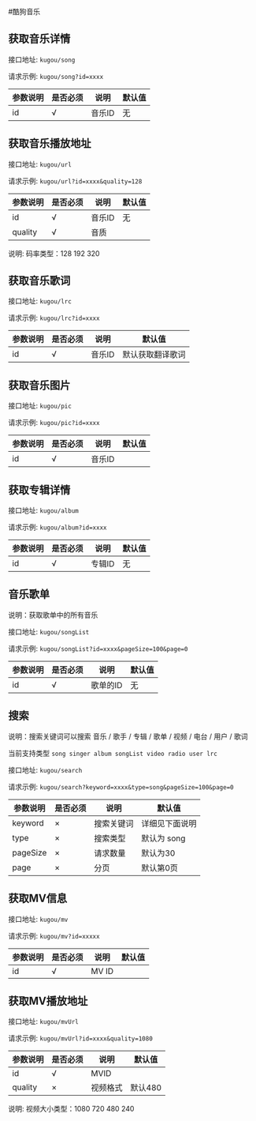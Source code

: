 #酷狗音乐

## 获取音乐详情

接口地址: `kugou/song`

请求示例: `kugou/song?id=xxxx`

|参数说明|是否必须|说明|默认值|
|------|-----|-----|---|
|id|√|音乐ID|无|

## 获取音乐播放地址

接口地址: `kugou/url`

请求示例: `kugou/url?id=xxxx&quality=128`

|参数说明|是否必须|说明|默认值|
|------|-----|-----|---|
|id|√|音乐ID|无|
|quality|√|音质||

说明: 码率类型：128 192 320

## 获取音乐歌词

接口地址: `kugou/lrc`

请求示例: `kugou/lrc?id=xxxx`

|参数说明|是否必须|说明|默认值|
|------|-----|-----|---|
|id|√|音乐ID|默认获取翻译歌词|

## 获取音乐图片

接口地址: `kugou/pic`

请求示例: `kugou/pic?id=xxxx`

|参数说明|是否必须|说明|默认值|
|------|-----|-----|---|
|id|√|音乐ID||

## 获取专辑详情

接口地址: `kugou/album`

请求示例: `kugou/album?id=xxxx`

|参数说明|是否必须|说明|默认值|
|------|-----|-----|---|
|id|√|专辑ID|无|

## 音乐歌单

说明：获取歌单中的所有音乐

接口地址: `kugou/songList`

请求示例: `kugou/songList?id=xxxx&pageSize=100&page=0`

|参数说明|是否必须|说明|默认值|
|------|-----|-----|---|
|id|√|歌单的ID|无|

## 搜索

说明：搜索关键词可以搜索 音乐 / 歌手 / 专辑 / 歌单 / 视频 / 电台 / 用户 / 歌词

当前支持类型 `song singer album songList video radio user lrc`

接口地址: `kugou/search`

请求示例: `kugou/search?keyword=xxxx&type=song&pageSize=100&page=0`

|参数说明|是否必须|说明|默认值|
|------|-----|-----|---|
|keyword|×|搜索关键词|详细见下面说明|
|type|×|搜索类型|默认为 song|
|pageSize|×|请求数量|默认为30|
|page|×|分页|默认第0页|


## 获取MV信息

接口地址: `kugou/mv`

请求示例: `kugou/mv?id=xxxxx`

|参数说明|是否必须|说明|默认值|
|------|-----|-----|---|
|id|√|MV ID||

## 获取MV播放地址

接口地址: `kugou/mvUrl`

请求示例: `kugou/mvUrl?id=xxxx&quality=1080`

|参数说明|是否必须|说明|默认值|
|------|-----|-----|---|
|id|√|MVID||
|quality|×|视频格式|默认480 |

说明: 视频大小类型：1080 720 480 240
